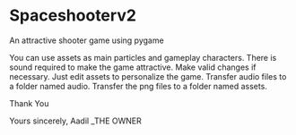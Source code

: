 # Spaceshooterv2
An attractive shooter game using pygame

You can use assets as main particles and gameplay characters.
There is sound required to make the game attractive.
Make valid changes if necessary.
Just edit assets to personalize the game.
Transfer audio files to a folder named audio.
Transfer the png files to a folder named assets.

Thank You

Yours sincerely,
Aadil
_THE OWNER
